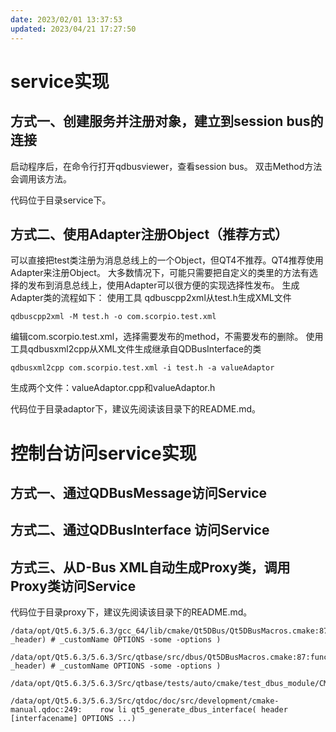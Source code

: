 ```yaml
---
date: 2023/02/01 13:37:53
updated: 2023/04/21 17:27:50
---
```


# service实现

## 方式一、创建服务并注册对象，建立到session bus的连接

启动程序后，在命令行打开qdbusviewer，查看session bus。
双击Method方法会调用该方法。

代码位于目录service下。

## 方式二、使用Adapter注册Object（推荐方式）

可以直接把test类注册为消息总线上的一个Object，但QT4不推荐。QT4推荐使用Adapter来注册Object。
大多数情况下，可能只需要把自定义的类里的方法有选择的发布到消息总线上，使用Adapter可以很方便的实现选择性发布。
生成Adapter类的流程如下：
使用工具 qdbuscpp2xml从test.h生成XML文件

```
qdbuscpp2xml -M test.h -o com.scorpio.test.xml
```

编辑com.scorpio.test.xml，选择需要发布的method，不需要发布的删除。
使用工具qdbusxml2cpp从XML文件生成继承自QDBusInterface的类

```
qdbusxml2cpp com.scorpio.test.xml -i test.h -a valueAdaptor
```

生成两个文件：valueAdaptor.cpp和valueAdaptor.h

代码位于目录adaptor下，建议先阅读该目录下的README.md。

# 控制台访问service实现

## 方式一、通过QDBusMessage访问Service

## 方式二、通过QDBusInterface 访问Service

## 方式三、从D-Bus XML自动生成Proxy类，调用Proxy类访问Service

代码位于目录proxy下，建议先阅读该目录下的README.md。

```text
/data/opt/Qt5.6.3/5.6.3/gcc_64/lib/cmake/Qt5DBus/Qt5DBusMacros.cmake:87:function(QT5_GENERATE_DBUS_INTERFACE _header) # _customName OPTIONS -some -options )

/data/opt/Qt5.6.3/5.6.3/Src/qtbase/src/dbus/Qt5DBusMacros.cmake:87:function(QT5_GENERATE_DBUS_INTERFACE _header) # _customName OPTIONS -some -options )

/data/opt/Qt5.6.3/5.6.3/Src/qtbase/tests/auto/cmake/test_dbus_module/CMakeLists.txt:22:qt5_generate_dbus_interface(
    
/data/opt/Qt5.6.3/5.6.3/Src/qtdoc/doc/src/development/cmake-manual.qdoc:249:    row li qt5_generate_dbus_interface( header [interfacename] OPTIONS ...)
```

